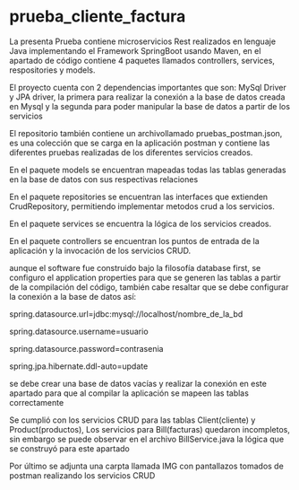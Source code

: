 # prueba_cliente_factura


La presenta Prueba contiene microservicios Rest realizados en lenguaje Java implementando el Framework SpringBoot usando Maven, en el apartado de código contiene 4 paquetes llamados controllers, services, respositories y models.

El proyecto cuenta con 2 dependencias importantes que son: MySql Driver y JPA driver, la primera para realizar la conexión a la base de datos creada en Mysql y la segunda para poder manipular la base de datos a partir de los servicios

El repositorio también contiene un archivollamado pruebas_postman.json, es una colección que se carga en la aplicación postman y contiene las diferentes pruebas realizadas de los diferentes servicios creados.

En el paquete models se encuentran mapeadas todas las tablas generadas en la base de datos con sus respectivas relaciones

En el paquete repositories se encuentran las interfaces que extienden CrudRepository, permitiendo implementar metodos crud a los servicios.

En el paquete services se encuentra la lógica de los servicios creados.

En el paquete controllers se encuentran los puntos de entrada de la aplicación y la invocación de los servicios CRUD.

aunque el software fue construido bajo la filosofía database first, se configuro el application properties para que se generen las tablas a partir de la compilación del código, también cabe resaltar que se debe configurar la conexión a la base de datos así:

spring.datasource.url=jdbc:mysql://localhost/nombre_de_la_bd

spring.datasource.username=usuario

spring.datasource.password=contrasenia

spring.jpa.hibernate.ddl-auto=update

se debe crear una base de datos vacías y realizar la conexión en este apartado para que al compilar la aplicación se mapeen las tablas correctamente

Se cumplió con los servicios CRUD para las tablas Client(cliente) y Product(productos), Los servicios para Bill(facturas) quedaron incompletos, sin embargo se puede observar en el archivo BillService.java la lógica que se construyó para este apartado

Por último se adjunta una carpta llamada IMG con pantallazos tomados de postman realizando los servicios CRUD
